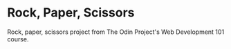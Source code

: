 # Rock, Paper, Scissors

Rock, paper, scissors project from The Odin Project's Web Development 101 course.